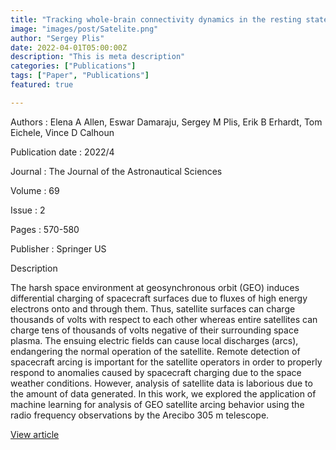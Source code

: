 ```yaml
---
title: "Tracking whole-brain connectivity dynamics in the resting state"
image: "images/post/Satelite.png"
author: "Sergey Plis"
date: 2022-04-01T05:00:00Z
description: "This is meta description"
categories: ["Publications"]
tags: ["Paper", "Publications"]
featured: true

---
```


Authors : Elena A Allen, Eswar Damaraju, Sergey M Plis, Erik B Erhardt, Tom Eichele, Vince D Calhoun

Publication date : 2022/4

Journal : The Journal of the Astronautical Sciences

Volume : 69

Issue : 2

Pages : 570-580

Publisher : Springer US

Description

The harsh space environment at geosynchronous orbit (GEO) induces differential charging of spacecraft surfaces due to fluxes of high energy electrons onto and through them. Thus, satellite surfaces can charge thousands of volts with respect to each other whereas entire satellites can charge tens of thousands of volts negative of their surrounding space plasma. The ensuing electric fields can cause local discharges (arcs), endangering the normal operation of the satellite. Remote detection of spacecraft arcing is important for the satellite operators in order to properly respond to anomalies caused by spacecraft charging due to the space weather conditions. However, analysis of satellite data is laborious due to the amount of data generated. In this work, we explored the application of machine learning for analysis of GEO satellite arcing behavior using the radio frequency observations by the Arecibo 305 m telescope.


[View article](https://link.springer.com/article/10.1007/s40295-022-00314-2)
